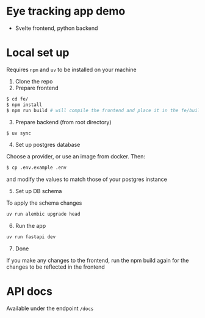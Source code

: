 # Eye tracking app demo

- Svelte frontend, python backend

# Local set up

Requires `npm` and `uv` to be installed on your machine

1. Clone the repo
2. Prepare frontend

```bash
$ cd fe/
$ npm install
$ npm run build # will compile the frontend and place it in the fe/build dir
```

3. Prepare backend (from root directory)

```bash
$ uv sync
```

4. Set up postgres database

Choose a provider, or use an image from docker. Then:

```bash
$ cp .env.example .env
```

and modify the values to match those of your postgres instance

5. Set up DB schema

To apply the schema changes

```bash
uv run alembic upgrade head
```

6. Run the app

```bash
uv run fastapi dev
```

7. Done

If you make any changes to the frontend, run the npm build again for the changes to be reflected in the frontend

# API docs

Available under the endpoint `/docs`